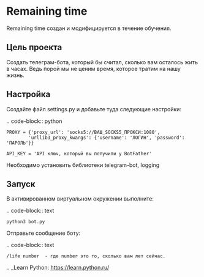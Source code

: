Remaining time
==========

Remaining time создан и модифицируется в течение обучения.


Цель проекта
------------

Создать телеграм-бота, который бы считал, сколько вам осталось жить в часах. Ведь порой мы не ценим время, которое тратим на нашу жизнь. 

Настройка
---------

Создайте файл settings.py и добавьте туда следующие настройки:

.. code-block:: python

    PROXY = {'proxy_url': 'socks5://ВАШ_SOCKS5_ПРОКСИ:1080',
            'urllib3_proxy_kwargs': {'username': 'ЛОГИН', 'password': 'ПАРОЛЬ'}}

    API_KEY = 'API ключ, который вы получили у BotFather'
    

Необходимо установить библиотеки telegram-bot, logging

Запуск
------

В активированном виртуальном окружении выполните:

.. code-block:: text

    python3 bot.py
    


Отправьте сообщение боту:

.. code-block:: text

    /life number  - где number это то, сколько вам лет сейчас.


.. _Learn Python: https://learn.python.ru/
